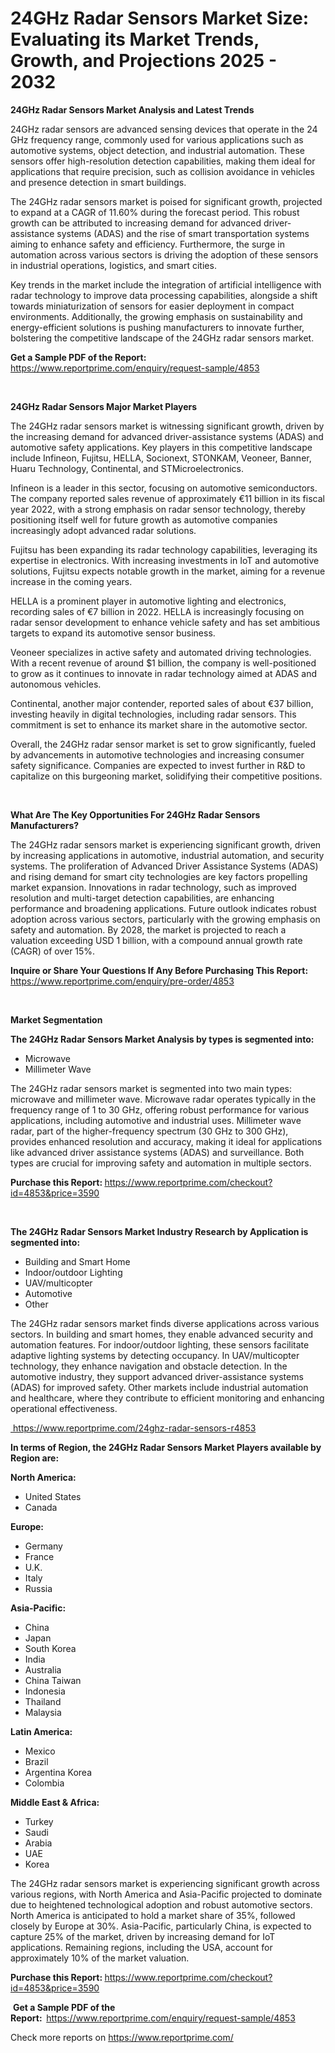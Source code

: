 <p><h1>24GHz Radar Sensors Market Size: Evaluating its Market Trends, Growth, and Projections 2025 - 2032</h1></p><p><strong>24GHz Radar Sensors Market Analysis and Latest Trends</strong></p>
<p><p>24GHz radar sensors are advanced sensing devices that operate in the 24 GHz frequency range, commonly used for various applications such as automotive systems, object detection, and industrial automation. These sensors offer high-resolution detection capabilities, making them ideal for applications that require precision, such as collision avoidance in vehicles and presence detection in smart buildings.</p><p>The 24GHz radar sensors market is poised for significant growth, projected to expand at a CAGR of 11.60% during the forecast period. This robust growth can be attributed to increasing demand for advanced driver-assistance systems (ADAS) and the rise of smart transportation systems aiming to enhance safety and efficiency. Furthermore, the surge in automation across various sectors is driving the adoption of these sensors in industrial operations, logistics, and smart cities.</p><p>Key trends in the market include the integration of artificial intelligence with radar technology to improve data processing capabilities, alongside a shift towards miniaturization of sensors for easier deployment in compact environments. Additionally, the growing emphasis on sustainability and energy-efficient solutions is pushing manufacturers to innovate further, bolstering the competitive landscape of the 24GHz radar sensors market.</p></p>
<p><strong>Get a Sample PDF of the Report:&nbsp;</strong> <a href="https://www.reportprime.com/enquiry/request-sample/4853?utm_campaign=3460&utm_medium=2&utm_source=Github&utm_content=ia&utm_term=19032025&utm_id=24ghz-radar-sensors">https://www.reportprime.com/enquiry/request-sample/4853</a></p>
<p>&nbsp;</p>
<p><strong>24GHz Radar Sensors Major Market Players</strong></p>
<p><p>The 24GHz radar sensors market is witnessing significant growth, driven by the increasing demand for advanced driver-assistance systems (ADAS) and automotive safety applications. Key players in this competitive landscape include Infineon, Fujitsu, HELLA, Socionext, STONKAM, Veoneer, Banner, Huaru Technology, Continental, and STMicroelectronics.</p><p>Infineon is a leader in this sector, focusing on automotive semiconductors. The company reported sales revenue of approximately €11 billion in its fiscal year 2022, with a strong emphasis on radar sensor technology, thereby positioning itself well for future growth as automotive companies increasingly adopt advanced radar solutions.</p><p>Fujitsu has been expanding its radar technology capabilities, leveraging its expertise in electronics. With increasing investments in IoT and automotive solutions, Fujitsu expects notable growth in the market, aiming for a revenue increase in the coming years.</p><p>HELLA is a prominent player in automotive lighting and electronics, recording sales of €7 billion in 2022. HELLA is increasingly focusing on radar sensor development to enhance vehicle safety and has set ambitious targets to expand its automotive sensor business.</p><p>Veoneer specializes in active safety and automated driving technologies. With a recent revenue of around $1 billion, the company is well-positioned to grow as it continues to innovate in radar technology aimed at ADAS and autonomous vehicles.</p><p>Continental, another major contender, reported sales of about €37 billion, investing heavily in digital technologies, including radar sensors. This commitment is set to enhance its market share in the automotive sector.</p><p>Overall, the 24GHz radar sensor market is set to grow significantly, fueled by advancements in automotive technologies and increasing consumer safety significance. Companies are expected to invest further in R&D to capitalize on this burgeoning market, solidifying their competitive positions.</p></p>
<p>&nbsp;</p>
<p><strong>What Are The Key Opportunities For 24GHz Radar Sensors Manufacturers?</strong></p>
<p><p>The 24GHz radar sensors market is experiencing significant growth, driven by increasing applications in automotive, industrial automation, and security systems. The proliferation of Advanced Driver Assistance Systems (ADAS) and rising demand for smart city technologies are key factors propelling market expansion. Innovations in radar technology, such as improved resolution and multi-target detection capabilities, are enhancing performance and broadening applications. Future outlook indicates robust adoption across various sectors, particularly with the growing emphasis on safety and automation. By 2028, the market is projected to reach a valuation exceeding USD 1 billion, with a compound annual growth rate (CAGR) of over 15%.</p></p>
<p><strong>Inquire or Share Your Questions If Any Before Purchasing This Report:</strong> <a href="https://www.reportprime.com/enquiry/pre-order/4853?utm_campaign=3460&utm_medium=2&utm_source=Github&utm_content=ia&utm_term=19032025&utm_id=24ghz-radar-sensors">https://www.reportprime.com/enquiry/pre-order/4853</a></p>
<p>&nbsp;</p>
<p><strong>Market Segmentation</strong></p>
<p><strong>The 24GHz Radar Sensors Market Analysis by types is segmented into:</strong></p>
<p><ul><li>Microwave</li><li>Millimeter Wave</li></ul></p>
<p><p>The 24GHz radar sensors market is segmented into two main types: microwave and millimeter wave. Microwave radar operates typically in the frequency range of 1 to 30 GHz, offering robust performance for various applications, including automotive and industrial uses. Millimeter wave radar, part of the higher-frequency spectrum (30 GHz to 300 GHz), provides enhanced resolution and accuracy, making it ideal for applications like advanced driver assistance systems (ADAS) and surveillance. Both types are crucial for improving safety and automation in multiple sectors.</p></p>
<p><strong>Purchase this Report:&nbsp;</strong><a href="https://www.reportprime.com/checkout?id=4853&price=3590&utm_campaign=3460&utm_medium=2&utm_source=Github&utm_content=ia&utm_term=19032025&utm_id=24ghz-radar-sensors">https://www.reportprime.com/checkout?id=4853&price=3590</a></p>
<p>&nbsp;</p>
<p><strong>The 24GHz Radar Sensors Market Industry Research by Application is segmented into:</strong></p>
<p><ul><li>Building and Smart Home</li><li>Indoor/outdoor Lighting</li><li>UAV/multicopter</li><li>Automotive</li><li>Other</li></ul></p>
<p><p>The 24GHz radar sensors market finds diverse applications across various sectors. In building and smart homes, they enable advanced security and automation features. For indoor/outdoor lighting, these sensors facilitate adaptive lighting systems by detecting occupancy. In UAV/multicopter technology, they enhance navigation and obstacle detection. In the automotive industry, they support advanced driver-assistance systems (ADAS) for improved safety. Other markets include industrial automation and healthcare, where they contribute to efficient monitoring and enhancing operational effectiveness.</p></p>
<p><a href="https://www.reportprime.com/24ghz-radar-sensors-r4853?utm_campaign=3460&utm_medium=2&utm_source=Github&utm_content=ia&utm_term=19032025&utm_id=24ghz-radar-sensors">&nbsp;https://www.reportprime.com/24ghz-radar-sensors-r4853</a></p>
<p><strong>In terms of Region, the 24GHz Radar Sensors Market Players available by Region are:</strong></p>
<p>
    <p> <strong> North America: </strong>
        <ul>
            <li>United States</li>
            <li>Canada</li>
        </ul>
        </p> 
    <p> <strong> Europe: </strong>
        <ul>
            <li>Germany</li>
            <li>France</li>
            <li>U.K.</li>
            <li>Italy</li>
            <li>Russia</li>
        </ul>
        </p> 
    <p> <strong> Asia-Pacific: </strong>
        <ul>
            <li>China</li>
            <li>Japan</li>
            <li>South Korea</li>
            <li>India</li>
            <li>Australia</li>
            <li>China Taiwan</li>
            <li>Indonesia</li>
            <li>Thailand</li>
            <li>Malaysia</li>
        </ul>
        </p> 
    <p> <strong> Latin America: </strong>
        <ul>
            <li>Mexico</li>
            <li>Brazil</li>
            <li>Argentina Korea</li>
            <li>Colombia</li>
        </ul>
        </p> 
    <p> <strong> Middle East & Africa: </strong>
        <ul>
            <li>Turkey</li>
            <li>Saudi</li>
            <li>Arabia</li>
            <li>UAE</li>
            <li>Korea</li>
        </ul>
    </p>
    </p>
<p><p>The 24GHz radar sensors market is experiencing significant growth across various regions, with North America and Asia-Pacific projected to dominate due to heightened technological adoption and robust automotive sectors. North America is anticipated to hold a market share of 35%, followed closely by Europe at 30%. Asia-Pacific, particularly China, is expected to capture 25% of the market, driven by increasing demand for IoT applications. Remaining regions, including the USA, account for approximately 10% of the market valuation.</p></p>
<p><strong>Purchase this Report: </strong><a href="https://www.reportprime.com/checkout?id=4853&price=3590&utm_campaign=3460&utm_medium=2&utm_source=Github&utm_content=ia&utm_term=19032025&utm_id=24ghz-radar-sensors">https://www.reportprime.com/checkout?id=4853&price=3590</a></p>
<p>&nbsp;<strong>Get a Sample PDF of the Report:&nbsp;&nbsp;</strong><a href="https://www.reportprime.com/enquiry/request-sample/4853?utm_campaign=3460&utm_medium=2&utm_source=Github&utm_content=ia&utm_term=19032025&utm_id=24ghz-radar-sensors">https://www.reportprime.com/enquiry/request-sample/4853</a></p>
<p><strong></strong></p>
<p>Check more reports on <a href="https://www.reportprime.com/?utm_campaign=3460&utm_medium=2&utm_source=Github&utm_content=ia&utm_term=19032025&utm_id=24ghz-radar-sensors">https://www.reportprime.com/</a></p>